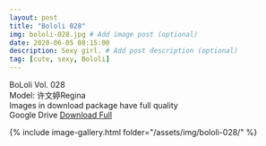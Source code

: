 ```yaml
---
layout: post
title: "Bololi 028"
img: bololi-028.jpg # Add image post (optional)
date: 2020-06-05 08:15:00
description: Sexy girl. # Add post description (optional)
tag: [cute, sexy, Bololi]
---
```

BoLoli Vol. 028  
Model: 许文婷Regina                           
Images in download package have full quality                    
Google Drive [Download Full](http://gestyy.com/eqwIPG)

{% include image-gallery.html folder="/assets/img/bololi-028/" %}

